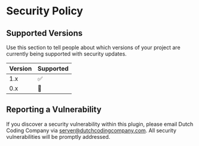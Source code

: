 # Security Policy

## Supported Versions

Use this section to tell people about which versions of your project are
currently being supported with security updates.

| Version | Supported          |
| ------- | ------------------ |
| 1.x   | :white_check_mark: |
| 0.x   | :no_entry_sign: |

## Reporting a Vulnerability

If you discover a security vulnerability within this plugin, please email Dutch Coding Company via [server@dutchcodingcompany.com](mailto:server@dutchcodingcompany.com). 
All security vulnerabilities will be promptly addressed.
